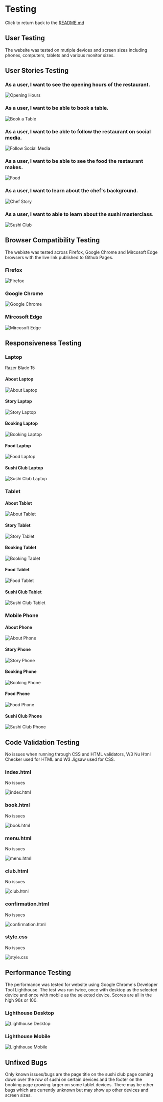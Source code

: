 # Testing

Click to return back to the [README.md](README.md)

## User Testing

The website was tested on mutiple devices and screen sizes including phones, computers, tablets and various monitor sizes.

## User Stories Testing
### As a user, I want to see the opening hours of the restaurant.

![Opening Hours](https://github.com/ogc1231/sushi-cult-restaurant/blob/main/documentation/testing/booking.PNG)

### As a user, I want to be able to book a table.

![Book a Table](https://github.com/ogc1231/sushi-cult-restaurant/blob/main/documentation/testing/booking.PNG)

### As a user, I want to be able to follow the restaurant on social media.

![Follow Social Media](https://github.com/ogc1231/sushi-cult-restaurant/blob/main/documentation/testing/footer.PNG)

### As a user, I want to be able to see the food the restaurant makes.

![Food](https://github.com/ogc1231/sushi-cult-restaurant/blob/main/documentation/testing/food.PNG)

### As a user, I want to learn about the chef's background.

![Chef Story](https://github.com/ogc1231/sushi-cult-restaurant/blob/main/documentation/testing/chef-story.PNG)

### As a user, I want to able to learn about the sushi masterclass.

![Sushi Club](https://github.com/ogc1231/sushi-cult-restaurant/blob/main/documentation/testing/club.PNG)


## Browser Compatibility Testing

The webiste was tested across Firefox, Google Chrome and Mircosoft Edge browsers with the live link published to Github Pages.

### Firefox

![Firefox](https://github.com/ogc1231/sushi-cult-restaurant/blob/main/documentation/testing/firefox.PNG)

### Google Chrome

![Google Chrome](https://github.com/ogc1231/sushi-cult-restaurant/blob/main/documentation/testing/chrome.PNG)

### Mircosoft Edge 

![Mircosoft Edge](https://github.com/ogc1231/sushi-cult-restaurant/blob/main/documentation/testing/edge.PNG)

## Responsiveness Testing
### Laptop

Razer Blade 15

#### About Laptop

![About Laptop](https://github.com/ogc1231/sushi-cult-restaurant/blob/main/documentation/testing/laptop-about.PNG)

#### Story Laptop

![Story Laptop](https://github.com/ogc1231/sushi-cult-restaurant/blob/main/documentation/testing/laptop-story.PNG)

#### Booking Laptop

![Booking Laptop](https://github.com/ogc1231/sushi-cult-restaurant/blob/main/documentation/testing/laptop-booking.PNG)

#### Food Laptop

![Food Laptop](https://github.com/ogc1231/sushi-cult-restaurant/blob/main/documentation/testing/laptop-food.PNG)

#### Sushi Club Laptop

![Sushi Club Laptop](https://github.com/ogc1231/sushi-cult-restaurant/blob/main/documentation/testing/laptop-club.PNG)

### Tablet

#### About Tablet

![About Tablet](https://github.com/ogc1231/sushi-cult-restaurant/blob/main/documentation/testing/tablet-about.PNG)

#### Story Tablet

![Story Tablet](https://github.com/ogc1231/sushi-cult-restaurant/blob/main/documentation/testing/tablet-story.PNG)

#### Booking Tablet

![Booking Tablet](https://github.com/ogc1231/sushi-cult-restaurant/blob/main/documentation/testing/tablet-booking.PNG)

#### Food Tablet

![Food Tablet](https://github.com/ogc1231/sushi-cult-restaurant/blob/main/documentation/testing/tablet-food.PNG)

#### Sushi Club Tablet

![Sushi Club Tablet](https://github.com/ogc1231/sushi-cult-restaurant/blob/main/documentation/testing/tablet-club.PNG)

### Mobile Phone

#### About Phone

![About Phone](https://github.com/ogc1231/sushi-cult-restaurant/blob/main/documentation/testing/phone-about.PNG)

#### Story Phone

![Story Phone](https://github.com/ogc1231/sushi-cult-restaurant/blob/main/documentation/testing/phone-story.PNG)

#### Booking Phone

![Booking Phone](https://github.com/ogc1231/sushi-cult-restaurant/blob/main/documentation/testing/phone-book.PNG)

#### Food Phone

![Food Phone](https://github.com/ogc1231/sushi-cult-restaurant/blob/main/documentation/testing/phone-food.PNG)

#### Sushi Club Phone

![Sushi Club Phone](https://github.com/ogc1231/sushi-cult-restaurant/blob/main/documentation/testing/phone-club.PNG)

## Code Validation Testing

No issues when running through CSS and HTML validators, W3 Nu Html Checker used for HTML and W3 Jigsaw used for CSS.

### index.html

No issues

![index.html](https://github.com/ogc1231/sushi-cult-restaurant/blob/main/documentation/testing/valid-home.PNG)

### book.html

No issues

![book.html](https://github.com/ogc1231/sushi-cult-restaurant/blob/main/documentation/testing/valid-book.PNG)

### menu.html

No issues

![menu.html](https://github.com/ogc1231/sushi-cult-restaurant/blob/main/documentation/testing/valid-menu.PNG)

### club.html

No issues

![club.html](https://github.com/ogc1231/sushi-cult-restaurant/blob/main/documentation/testing/valid-club.PNG)

### confirmation.html

No issues

![confirmation.html](https://github.com/ogc1231/sushi-cult-restaurant/blob/main/documentation/testing/valid-confirmation.PNG)

### style.css

No issues

![style.css](https://github.com/ogc1231/sushi-cult-restaurant/blob/main/documentation/testing/css-valid.PNG)

## Performance Testing

The performance was tested for website using Google Chrome's Developer Tool Lighthouse. The test was run twice, once with desktop as the selected device and once with mobile as the selected device. Scores are all in the high 90s or 100.

### Lighthouse Desktop

![Lighthouse Desktop](https://github.com/ogc1231/sushi-cult-restaurant/blob/main/documentation/testing/lighthouse-desktop.PNG)

### Lighthouse Mobile

![Lighthouse Mobile](https://github.com/ogc1231/sushi-cult-restaurant/blob/main/documentation/testing/lighthouse-mobile.PNG)


## Unfixed Bugs

Only known issues/bugs are the page title on the sushi club page coming down over the row of sushi on certain devices and the footer on the booking page growing larger on some tablet devices. There may be other bugs which are currently unknown but may show up other devices and screen sizes.